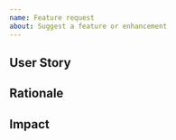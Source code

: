 ```yaml
---
name: Feature request
about: Suggest a feature or enhancement
---
```


## User Story

<!--
This section should have a one-sentence user story, such as:

 As a <role> I can <capability>, so that <receive benefit>

See also: https://en.wikipedia.org/wiki/User_story#Common_templates
-->

## Rationale

<!--
 - Why is this feature needed?
 - What are some example use cases?
 - Can it be done today? Is there a workaround?
-->

## Impact

<!--
 - What if we do nothing? What is the impact to end-users if we don't implement this feature?
-->
